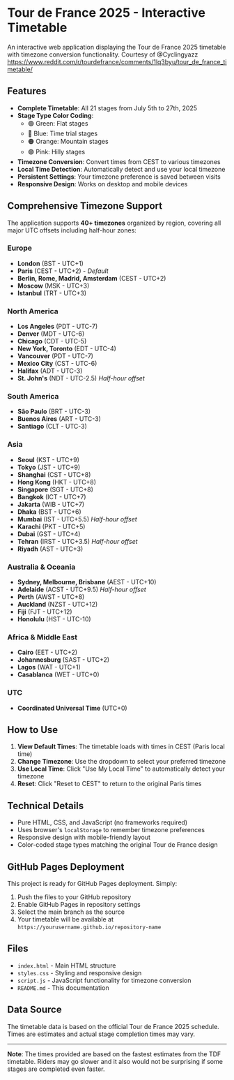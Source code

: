 # Tour de France 2025 - Interactive Timetable

An interactive web application displaying the Tour de France 2025 timetable with timezone conversion functionality.
Courtesy of @Cyclingyazz https://www.reddit.com/r/tourdefrance/comments/1lq3byu/tour_de_france_timetable/

## Features

- **Complete Timetable**: All 21 stages from July 5th to 27th, 2025
- **Stage Type Color Coding**: 
  - 🟢 Green: Flat stages
  - 🔵 Blue: Time trial stages  
  - 🟠 Orange: Mountain stages
  - 🟣 Pink: Hilly stages
- **Timezone Conversion**: Convert times from CEST to various timezones
- **Local Time Detection**: Automatically detect and use your local timezone
- **Persistent Settings**: Your timezone preference is saved between visits
- **Responsive Design**: Works on desktop and mobile devices

## Comprehensive Timezone Support

The application supports **40+ timezones** organized by region, covering all major UTC offsets including half-hour zones:

### **Europe**
- **London** (BST - UTC+1)
- **Paris** (CEST - UTC+2) - *Default*
- **Berlin, Rome, Madrid, Amsterdam** (CEST - UTC+2)
- **Moscow** (MSK - UTC+3)
- **Istanbul** (TRT - UTC+3)

### **North America**
- **Los Angeles** (PDT - UTC-7)
- **Denver** (MDT - UTC-6)
- **Chicago** (CDT - UTC-5)
- **New York, Toronto** (EDT - UTC-4)
- **Vancouver** (PDT - UTC-7)
- **Mexico City** (CST - UTC-6)
- **Halifax** (ADT - UTC-3)
- **St. John's** (NDT - UTC-2.5) *Half-hour offset*

### **South America**
- **São Paulo** (BRT - UTC-3)
- **Buenos Aires** (ART - UTC-3)
- **Santiago** (CLT - UTC-3)

### **Asia**
- **Seoul** (KST - UTC+9)
- **Tokyo** (JST - UTC+9)
- **Shanghai** (CST - UTC+8)
- **Hong Kong** (HKT - UTC+8)
- **Singapore** (SGT - UTC+8)
- **Bangkok** (ICT - UTC+7)
- **Jakarta** (WIB - UTC+7)
- **Dhaka** (BST - UTC+6)
- **Mumbai** (IST - UTC+5.5) *Half-hour offset*
- **Karachi** (PKT - UTC+5)
- **Dubai** (GST - UTC+4)
- **Tehran** (IRST - UTC+3.5) *Half-hour offset*
- **Riyadh** (AST - UTC+3)

### **Australia & Oceania**
- **Sydney, Melbourne, Brisbane** (AEST - UTC+10)
- **Adelaide** (ACST - UTC+9.5) *Half-hour offset*
- **Perth** (AWST - UTC+8)
- **Auckland** (NZST - UTC+12)
- **Fiji** (FJT - UTC+12)
- **Honolulu** (HST - UTC-10)

### **Africa & Middle East**
- **Cairo** (EET - UTC+2)
- **Johannesburg** (SAST - UTC+2)
- **Lagos** (WAT - UTC+1)
- **Casablanca** (WET - UTC+0)

### **UTC**
- **Coordinated Universal Time** (UTC+0)

## How to Use

1. **View Default Times**: The timetable loads with times in CEST (Paris local time)
2. **Change Timezone**: Use the dropdown to select your preferred timezone
3. **Use Local Time**: Click "Use My Local Time" to automatically detect your timezone
4. **Reset**: Click "Reset to CEST" to return to the original Paris times

## Technical Details

- Pure HTML, CSS, and JavaScript (no frameworks required)
- Uses browser's `localStorage` to remember timezone preferences
- Responsive design with mobile-friendly layout
- Color-coded stage types matching the original Tour de France design

## GitHub Pages Deployment

This project is ready for GitHub Pages deployment. Simply:

1. Push the files to your GitHub repository
2. Enable GitHub Pages in repository settings
3. Select the main branch as the source
4. Your timetable will be available at `https://yourusername.github.io/repository-name`

## Files

- `index.html` - Main HTML structure
- `styles.css` - Styling and responsive design
- `script.js` - JavaScript functionality for timezone conversion
- `README.md` - This documentation

## Data Source

The timetable data is based on the official Tour de France 2025 schedule. Times are estimates and actual stage completion times may vary.

---

**Note**: The times provided are based on the fastest estimates from the TDF timetable. Riders may go slower and it also would not be surprising if some stages are completed even faster.
